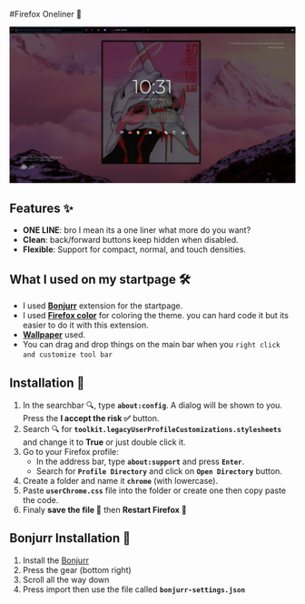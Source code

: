 #Firefox Oneliner 🦊


![alt text](./readme-assets/oneliner.png)

## Features ✨

- **ONE LINE**: bro I mean its a one liner what more do you want?
- **Clean**: back/forward buttons keep hidden when disabled.
- **Flexible**: Support for compact, normal, and touch densities.


## What I used on my startpage 🛠️
 - I used **[Bonjurr](https://bonjourr.fr/)** extension for the startpage.
 - I used **[Firefox color](https://addons.mozilla.org/en-US/firefox/addon/firefox-color/)** for coloring the theme. you can hard code it but its easier to do it with this extension.
 - **[Wallpaper](https://wallpapercave.com/w/wp6693801)** used.
 - You can drag and drop things on the main bar when you `right click and customize tool bar`

## Installation 💾

1. In the searchbar 🔍, type **`about:config`**. A dialog will be shown to you. Press the **I accept the risk ✅** button.
2. Search 🔍 for **`toolkit.legacyUserProfileCustomizations.stylesheets`** and change it to **True** or just double click it.
3. Go to your Firefox profile:
   - In the address bar, type **`about:support`** and press **`Enter`**.
   - Search for **`Profile Directory`** and click on **`Open Directory`** button.
4. Create a folder and name it **`chrome`** (with lowercase).
5. Paste **`userChrome.css`** file into the folder or create one then copy paste the code.
6. Finaly **save the file 💾** then **Restart Firefox 🔁**


## Bonjurr Installation 💾
1. Install the [Bonjurr](https://bonjourr.fr/)
2. Press the gear (bottom right)
3. Scroll all the way down
4. Press import then use the file called **`bonjurr-settings.json`**


